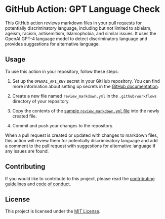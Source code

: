 # GitHub Action: GPT Language Check

This GitHub action reviews markdown files in your pull requests for potentially discriminatory language, including but not limited to ableism, ageism, racism, antisemitism, Islamophobia, and similar issues. It uses the OpenAI GPT-4 language model to detect discriminatory language and provides suggestions for alternative language.

## Usage

To use this action in your repository, follow these steps:

1. Set up the `OPENAI_API_KEY` secret in your GitHub repository. You can find more information about setting up secrets in the [GitHub documentation](https://docs.github.com/en/actions/security-guides/encrypted-secrets).

2. Create a new file named `review_markdown.yml` in the `.github/workflows` directory of your repository.

3. Copy the contents of the [sample `review_markdown.yml` file](docs/review_markdown.yml) into the newly created file.

4. Commit and push your changes to the repository.

When a pull request is created or updated with changes to markdown files, this action will review them for potentially discriminatory language and add a comment to the pull request with suggestions for alternative language if any issues are found.

## Contributing

If you would like to contribute to this project, please read the [contributing guidelines](CONTRIBUTING.md) and [code of conduct](CODE_OF_CONDUCT.md).

## License

This project is licensed under the [MIT License](LICENSE).
